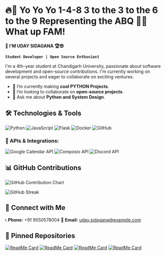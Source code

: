 # 🔥🎤 Yo Yo Yo 1-4-8 3 to the 3 to the 6 to the 9 Representing the ABQ 🌆🚀 What up FAM! 
**🙌 I'M UDAY SIDAGANA 🏆😎**

**`Student Developer | Open Source Enthusiast`**

I'm a 4th-year student at Chandigarh University, passionate about software development and open-source contributions. I'm currently working on several projects and eager to collaborate on exciting ventures.

- 🌱 I’m currently making **cool PYTHON Projects**.
- 👯 I’m looking to collaborate on **open-source projects**.
- 💬 Ask me about **Python and System Design**.

## 🛠️ Technologies & Tools

![Python](https://img.shields.io/badge/Python-3776AB?style=for-the-badge&logo=python&logoColor=white)
![JavaScript](https://img.shields.io/badge/JavaScript-F7DF1E?style=for-the-badge&logo=javascript&logoColor=black)
![Flask](https://img.shields.io/badge/Flask-000000?style=for-the-badge&logo=flask&logoColor=white)
![Docker](https://img.shields.io/badge/Docker-2496ED?style=for-the-badge&logo=docker&logoColor=white)
![GitHub](https://img.shields.io/badge/GitHub-181717?style=for-the-badge&logo=github&logoColor=white)

### 📡 APIs & Integrations:
![Google Calendar API](https://img.shields.io/badge/Google_Calendar-4285F4?style=for-the-badge&logo=google-calendar&logoColor=white)
![Composio API](https://img.shields.io/badge/Composio_API-1D4ED8?style=for-the-badge&logo=api&logoColor=white)
![Discord API](https://img.shields.io/badge/Discord_Bots-5865F2?style=for-the-badge&logo=discord&logoColor=white)


## 📊 GitHub Contributions

![GitHub Contribution Chart](https://github-readme-activity-graph.vercel.app/graph?username=Uday-sidagana&theme=radical)

![GitHub Streak](https://github-readme-streak-stats.herokuapp.com/?user=Uday-sidagana&theme=radical&hide_border=true)


## 🔗 Connect with Me

📞 **Phone:** +91 9550578004 
📧 **Email:** [uday.sidagana@example.com](mailto:uday.sidgana@example.com)

## 📌 Pinned Repositories

[![ReadMe Card](https://github-readme-stats.vercel.app/api/pin/?username=Uday-sidagana&repo=DiscordCalendar&theme=radical)](https://github.com/Uday-sidagana/DiscordCalendar)
[![ReadMe Card](https://github-readme-stats.vercel.app/api/pin/?username=Uday-sidagana&repo=Panda-TheAssistant&theme=radical)](https://github.com/Uday-sidagana/Panda-TheAssistant)
[![ReadMe Card](https://github-readme-stats.vercel.app/api/pin/?username=Uday-sidagana&repo=Flask-AI-App&theme=radical)](https://github.com/Uday-sidagana/Flask-AI-App)
[![ReadMe Card](https://github-readme-stats.vercel.app/api/pin/?username=Uday-sidagana&repo=FitnessApp&theme=radical)](https://github.com/Uday-sidagana/FitnessApp)
